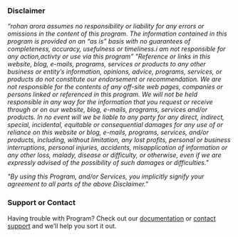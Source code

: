 ### Disclaimer

_“rohan arora assumes no responsibility or liability for any errors or omissions in the content of this program. The information contained in this program is provided on an “as is” basis with no guarantees of completeness, accuracy, usefulness or timeliness.i am not responsible for any action,activty or use via this program”_
_"Reference or links in this website, blog, e-mails, programs, services or products to any other business or entity’s information, opinions, advice, programs, services, or products do not constitute our endorsement or recommendation.  We are not responsible for the contents of any off-site web pages, companies or persons linked or referenced in this program.
 We will not be held responsible in any way for the information that you request or receive through or on our website, blog, e-mails, programs, services and/or products.  In no event will we be liable to any party for any direct, indirect, special, incidental, equitable or consequential damages for any use of or reliance on this website or blog, e-mails, programs, services, and/or products, including, without limitation, any lost profits, personal or business interruptions, personal injuries, accidents, misapplication of information or any other loss, malady, disease or difficulty, or otherwise, even if we are expressly advised of the possibility of such damages or difficulties."_

_"By using this Program, and/or Services, you implicitly signify your agreement to all parts of the above Disclaimer."_

### Support or Contact

Having trouble with Program? Check out our [documentation](https://help.github.com/categories/github-pages-basics/) or [contact support](https://github.com/contact) and we’ll help you sort it out.
